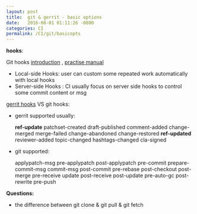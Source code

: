 ```yaml
---
layout: post
title:  git & gerrit - basic options
date:   2016-08-01 01:11:26 -0800
categories: CI
permalink: /CI/git/basicopts
---
```


**hooks**:

Git hooks [introduction](https://www.atlassian.com/git/tutorials/git-hooks/) , [practise manual](http://githooks.com/)

* Local-side Hooks: user can custom some repeated work  automatically with local hooks
* Server-side Hooks : CI usually focus on server side hooks to control some commit content or msg

[gerrit hooks](https://review.cyanogenmod.org/Documentation/config-hooks.html) VS git hooks:

* gerrit supported usually:

	**ref-update**
	patchset-created
	draft-published
	comment-added
	change-merged
	merge-failed
	change-abandoned
	change-restored
	**ref-updated**
	reviewer-added
	topic-changed
	hashtags-changed
	cla-signed

* git supported:

	applypatch-msg
	pre-applypatch
	post-applypatch
	pre-commit
	prepare-commit-msg
	commit-msg
	post-commit
	pre-rebase
	post-checkout
	post-merge
	pre-receive
	update
	post-receive
	post-update
	pre-auto-gc
	post-rewrite
	pre-push




**Questions:**

* the difference between git clone & git pull  & git fetch